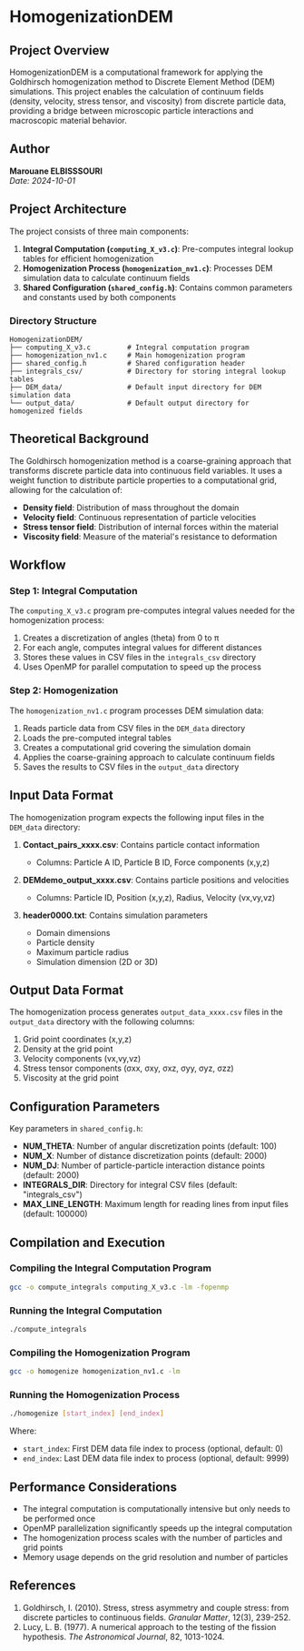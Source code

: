 # HomogenizationDEM

## Project Overview

HomogenizationDEM is a computational framework for applying the Goldhirsch homogenization method to Discrete Element Method (DEM) simulations. This project enables the calculation of continuum fields (density, velocity, stress tensor, and viscosity) from discrete particle data, providing a bridge between microscopic particle interactions and macroscopic material behavior.

## Author

**Marouane ELBISSSOURI**  
*Date: 2024-10-01*

## Project Architecture

The project consists of three main components:

1. **Integral Computation (`computing_X_v3.c`)**: Pre-computes integral lookup tables for efficient homogenization
2. **Homogenization Process (`homogenization_nv1.c`)**: Processes DEM simulation data to calculate continuum fields
3. **Shared Configuration (`shared_config.h`)**: Contains common parameters and constants used by both components

### Directory Structure

```
HomogenizationDEM/
├── computing_X_v3.c         # Integral computation program
├── homogenization_nv1.c     # Main homogenization program
├── shared_config.h          # Shared configuration header
├── integrals_csv/           # Directory for storing integral lookup tables
├── DEM_data/                # Default input directory for DEM simulation data
└── output_data/             # Default output directory for homogenized fields
```

## Theoretical Background

The Goldhirsch homogenization method is a coarse-graining approach that transforms discrete particle data into continuous field variables. It uses a weight function to distribute particle properties to a computational grid, allowing for the calculation of:

- **Density field**: Distribution of mass throughout the domain
- **Velocity field**: Continuous representation of particle velocities
- **Stress tensor field**: Distribution of internal forces within the material
- **Viscosity field**: Measure of the material's resistance to deformation

## Workflow

### Step 1: Integral Computation

The `computing_X_v3.c` program pre-computes integral values needed for the homogenization process:

1. Creates a discretization of angles (theta) from 0 to π
2. For each angle, computes integral values for different distances
3. Stores these values in CSV files in the `integrals_csv` directory
4. Uses OpenMP for parallel computation to speed up the process

### Step 2: Homogenization

The `homogenization_nv1.c` program processes DEM simulation data:

1. Reads particle data from CSV files in the `DEM_data` directory
2. Loads the pre-computed integral tables
3. Creates a computational grid covering the simulation domain
4. Applies the coarse-graining approach to calculate continuum fields
5. Saves the results to CSV files in the `output_data` directory

## Input Data Format

The homogenization program expects the following input files in the `DEM_data` directory:

1. **Contact_pairs_xxxx.csv**: Contains particle contact information
   - Columns: Particle A ID, Particle B ID, Force components (x,y,z)

2. **DEMdemo_output_xxxx.csv**: Contains particle positions and velocities
   - Columns: Particle ID, Position (x,y,z), Radius, Velocity (vx,vy,vz)

3. **header0000.txt**: Contains simulation parameters
   - Domain dimensions
   - Particle density
   - Maximum particle radius
   - Simulation dimension (2D or 3D)

## Output Data Format

The homogenization process generates `output_data_xxxx.csv` files in the `output_data` directory with the following columns:

1. Grid point coordinates (x,y,z)
2. Density at the grid point
3. Velocity components (vx,vy,vz)
4. Stress tensor components (σxx, σxy, σxz, σyy, σyz, σzz)
5. Viscosity at the grid point

## Configuration Parameters

Key parameters in `shared_config.h`:

- **NUM_THETA**: Number of angular discretization points (default: 100)
- **NUM_X**: Number of distance discretization points (default: 2000)
- **NUM_DJ**: Number of particle-particle interaction distance points (default: 2000)
- **INTEGRALS_DIR**: Directory for integral CSV files (default: "integrals_csv")
- **MAX_LINE_LENGTH**: Maximum length for reading lines from input files (default: 100000)

## Compilation and Execution

### Compiling the Integral Computation Program

```bash
gcc -o compute_integrals computing_X_v3.c -lm -fopenmp
```

### Running the Integral Computation

```bash
./compute_integrals
```

### Compiling the Homogenization Program

```bash
gcc -o homogenize homogenization_nv1.c -lm
```

### Running the Homogenization Process

```bash
./homogenize [start_index] [end_index]
```

Where:
- `start_index`: First DEM data file index to process (optional, default: 0)
- `end_index`: Last DEM data file index to process (optional, default: 9999)

## Performance Considerations

- The integral computation is computationally intensive but only needs to be performed once
- OpenMP parallelization significantly speeds up the integral computation
- The homogenization process scales with the number of particles and grid points
- Memory usage depends on the grid resolution and number of particles

## References

1. Goldhirsch, I. (2010). Stress, stress asymmetry and couple stress: from discrete particles to continuous fields. *Granular Matter*, 12(3), 239-252.
2. Lucy, L. B. (1977). A numerical approach to the testing of the fission hypothesis. *The Astronomical Journal*, 82, 1013-1024.

